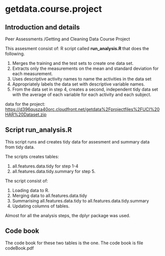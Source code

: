 # getdata.course.project

## Introduction and details

Peer Assessments 
/Getting and Cleaning Data Course Project

This assesment consist of:
R script called <B> run_analysis.R </B> that does the following. 

1. Merges the training and the test sets to create one data set.
2. Extracts only the measurements on the mean and standard deviation for each measurement.
3. Uses descriptive activity names to name the activities in the data set
4. Appropriately labels the data set with descriptive variable names. 
5. From the data set in step 4, creates a second, independent tidy data set with the average of each variable for each activity and each subject.

data for the project: https://d396qusza40orc.cloudfront.net/getdata%2Fprojectfiles%2FUCI%20HAR%20Dataset.zip 

## Script run_analysis.R 
This script runs and creates tidy data for assesment and summary data from tidy data.

The scripts creates tables:
1. all.features.data.tidy for step 1-4  
2. all.features.data.tidy.summary for step 5.

The script consist of:
1. Loading data to R.
2. Merging data to all.features.data.tidy
3. Summarising all.features.data.tidy to all.features.data.tidy.summary
4. Updating columns of tables.

Almost for all the analysis steps, the dplyr package was used.

## Code book
The code book for these two tables is the one.
The code book is file codeBook.pdf
